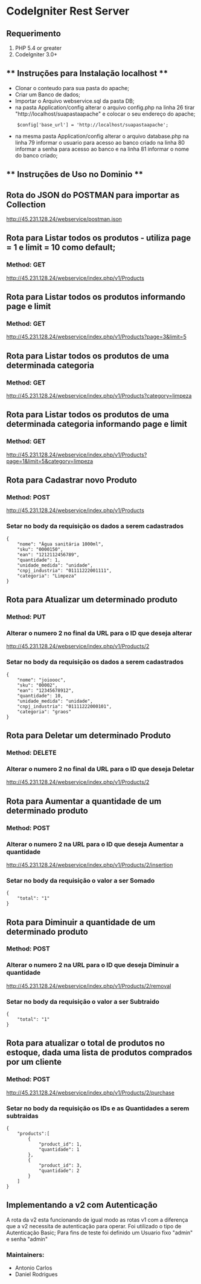 # CodeIgniter Rest Server

## Requerimento

1. PHP 5.4 or greater
2. CodeIgniter 3.0+

** Instruções para Instalação localhost **
-------------
- Clonar o conteudo para sua pasta do apache;
- Criar um Banco de dados;
- Importar o Arquivo webservice.sql da pasta DB;
- na pasta Application/config alterar o arquivo config.php na linha 26 tirar "http://localhost/suapastaapache" e colocar o seu endereço do apache;
```
	$config['base_url'] = 'http://localhost/suapastaapache';
```
- na mesma pasta Application/config alterar o arquivo database.php na linha 79 informar o usuario para acesso ao banco criado na linha 80 informar a senha para acesso ao banco e na linha 81 informar o nome do banco criado;

** Instruções de Uso no Dominio **
-------------

## Rota do JSON do POSTMAN para importar as Collection

http://45.231.128.24/webservice/postman.json

## Rota para Listar todos os produtos - utiliza page = 1 e limit = 10 como default;
### Method: GET

http://45.231.128.24/webservice/index.php/v1/Products

## Rota para Listar todos os produtos informando page e limit
### Method: GET

http://45.231.128.24/webservice/index.php/v1/Products?page=3&limit=5

## Rota para Listar todos os produtos de uma determinada categoria
### Method: GET

http://45.231.128.24/webservice/index.php/v1/Products?category=limpeza

## Rota para Listar todos os produtos de uma determinada categoria informando page e limit
### Method: GET

http://45.231.128.24/webservice/index.php/v1/Products?page=1&limit=5&category=limpeza

## Rota para Cadastrar novo Produto
### Method: POST

http://45.231.128.24/webservice/index.php/v1/Products

### Setar no body da requisição os dados a serem cadastrados 
```
{
	"nome": "Água sanitária 1000ml",
	"sku": "0000150",
	"ean": "1212112456789",
	"quantidade": 1,
	"unidade_medida": "unidade",
	"cnpj_industria": "01111222001111",
	"categoria": "Limpeza"
}
```

## Rota para Atualizar um determinado produto
### Method: PUT
### Alterar o numero 2 no final da URL para o ID que deseja alterar

http://45.231.128.24/webservice/index.php/v1/Products/2

### Setar no body da requisição os dados a serem cadastrados 
```
{
	"nome": "joioooc",
	"sku": "00002",
	"ean": "12345678912",
	"quantidade": 10,
	"unidade_medida": "unidade",
	"cnpj_industria": "01111222000101",
	"categoria": "graos"
}
```

## Rota para Deletar um determinado Produto
### Method: DELETE
### Alterar o numero 2 no final da URL para o ID que deseja Deletar

http://45.231.128.24/webservice/index.php/v1/Products/2

## Rota para Aumentar a quantidade de um determinado produto
### Method: POST
### Alterar o numero 2 na URL para o ID que deseja Aumentar a quantidade

http://45.231.128.24/webservice/index.php/v1/Products/2/insertion

### Setar no body da requisição o valor a ser Somado 
```
{
	"total": "1"
}
```

## Rota para Diminuir a quantidade de um determinado produto
### Method: POST
### Alterar o numero 2 na URL para o ID que deseja Diminuir a quantidade

http://45.231.128.24/webservice/index.php/v1/Products/2/removal

### Setar no body da requisição o valor a ser Subtraido 
```
{
	"total": "1"
}
```

## Rota para atualizar o total de produtos no estoque, dada uma lista de produtos comprados por um cliente
### Method: POST

http://45.231.128.24/webservice/index.php/v1/Products/2/purchase

### Setar no body da requisição os IDs e as Quantidades a serem subtraidas
```
{
	"products":[
		{
			"product_id": 1,
			"quantidade": 1
		},
		{
			"product_id": 3,
			"quantidade": 2
		}
	]
}
```

## Implementando a v2 com Autenticação

A rota da v2 esta funcionando de igual modo as rotas v1 com a diferença que a v2 necessita de autenticação para operar.
Foi utilizado o tipo de Autenticação Basic;
Para fins de teste foi definido um Usuario fixo "admin" e senha "admin"

### Maintainers:
* Antonio Carlos
* Daniel Rodrigues

